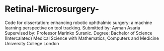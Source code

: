 # Retinal-Microsurgery-
Code for dissertation: enhancing robotic ophthalmic surgery: a machine learning perspective on tool tracking. Submitted by: Ayman Asaria Supervised by: Professor Marinko Suranic. Degree: Bachelor of Science (Intercalated) Medical Science with Mathematics, Computers and Medicine University College London
